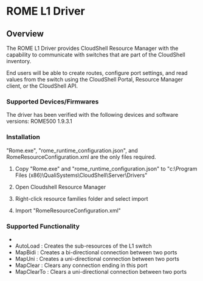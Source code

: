 # ROME L1 Driver

## Overview
The ROME L1 Driver provides CloudShell Resource Manager with the capability to communicate with switches that are part of the CloudShell inventory.

End users will be able to create routes, configure port settings, and read values from the switch using the CloudShell Portal, Resource Manager client, or the CloudShell API.


### Supported Devices/Firmwares
The driver has been verified with the following devices and software versions:
ROME500 1.9.3.1

### Installation
"Rome.exe", "rome_runtime_configuration.json", and RomeResourceConfiguration.xml are the only files required. 

1) Copy "Rome.exe" and "rome_runtime_configuration.json" 
   to "c:\Program Files (x86)\QualiSystems\CloudShell\Server\Drivers"
   
2) Open Cloudshell Resource Manager

3) Right-click resource families folder and select import

4) Import "RomeResourceConfiguration.xml"

### Supported Functionality
*
* AutoLoad : Creates the sub-resources of the L1 switch
* MapBidi : Creates a bi-directional connection between two ports
* MapUni : Creates a uni-directional connection between two ports
* MapClear : Clears any connection ending in this port
* MapClearTo : Clears a uni-directional connection between two ports


